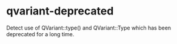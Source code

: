 # qvariant-deprecated

Detect use of QVariant::type() and QVariant::Type which has been deprecated for a long time.
